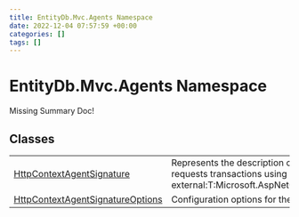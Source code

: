 ```yaml
---
title: EntityDb.Mvc.Agents Namespace
date: 2022-12-04 07:57:59 +00:00
categories: []
tags: []
---
```


# EntityDb.Mvc.Agents Namespace
Missing Summary Doc!
## Classes
<table><tr><td><a href='dotnet/entitydb.mvc.agents.httpcontextagentsignature'>HttpContextAgentSignature</a></td><td>
Represents the description of an agent who requests transactions using an
[see external:T:Microsoft.AspNetCore.Http.HttpContext].
</td></tr><tr><td><a href='dotnet/entitydb.mvc.agents.httpcontextagentsignatureoptions'>HttpContextAgentSignatureOptions</a></td><td>
Configuration options for the Http Context agent.
</td></tr></table>
